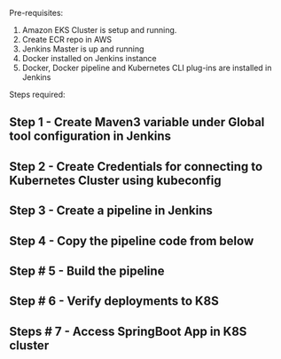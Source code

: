 Pre-requisites:
1. Amazon EKS Cluster is setup and running.
2. Create ECR repo in AWS
3. Jenkins Master is up and running
4. Docker installed on Jenkins instance 
5. Docker, Docker pipeline and Kubernetes CLI plug-ins are installed in Jenkins

 Steps required:

 Step 1 - Create Maven3 variable under Global tool configuration in Jenkins
 -----------------
 Step 2 - Create Credentials for connecting to Kubernetes Cluster using kubeconfig
 -------------------
Step 3 - Create a pipeline in Jenkins
-------------------
Step 4 - Copy the pipeline code from below
--------------------
Step # 5 - Build the pipeline
--------------------
Step # 6 - Verify deployments to K8S
---------------------
Steps # 7 - Access SpringBoot App in K8S cluster
-----------------------


